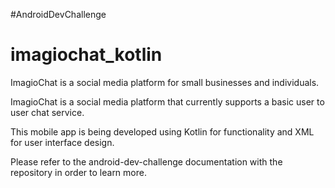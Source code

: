 #AndroidDevChallenge

# imagiochat_kotlin
ImagioChat is a social media platform for small businesses and individuals.

ImagioChat is a social media platform that currently supports a basic user to user chat service.

This mobile app is being developed using Kotlin for functionality and XML for user interface design.

Please refer to the android-dev-challenge documentation with the repository in order to learn more.
